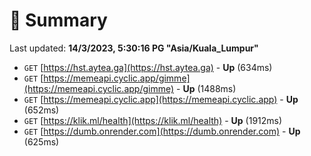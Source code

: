 # 📖 Summary
Last updated: **14/3/2023, 5:30:16 PG "Asia/Kuala_Lumpur"**

- `GET` [https://hst.aytea.ga](https://hst.aytea.ga) - **Up** (634ms)
- `GET` [https://memeapi.cyclic.app/gimme](https://memeapi.cyclic.app/gimme) - **Up** (1488ms)
- `GET` [https://memeapi.cyclic.app](https://memeapi.cyclic.app) - **Up** (652ms)
- `GET` [https://klik.ml/health](https://klik.ml/health) - **Up** (1912ms)
- `GET` [https://dumb.onrender.com](https://dumb.onrender.com) - **Up** (625ms)

